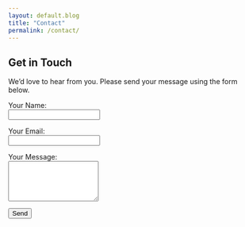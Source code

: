 ```yaml
---
layout: default.blog
title: "Contact"
permalink: /contact/
---
```


## Get in Touch

We’d love to hear from you. Please send your message using the form below.

<form action="https://formsubmit.co/your-email@yourdomain.com" method="POST">
  <input type="hidden" name="_captcha" value="false">
  <input type="hidden" name="_template" value="table">

  <p>
    <label>Your Name:<br>
    <input type="text" name="name" required></label>
  </p>

  <p>
    <label>Your Email:<br>
    <input type="email" name="email" required></label>
  </p>

  <p>
    <label>Your Message:<br>
    <textarea name="message" rows="5" required></textarea></label>
  </p>

  <p><button type="submit">Send</button></p>
</form>
